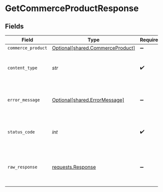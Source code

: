 # GetCommerceProductResponse


## Fields

| Field                                                                                 | Type                                                                                  | Required                                                                              | Description                                                                           |
| ------------------------------------------------------------------------------------- | ------------------------------------------------------------------------------------- | ------------------------------------------------------------------------------------- | ------------------------------------------------------------------------------------- |
| `commerce_product`                                                                    | [Optional[shared.CommerceProduct]](../../models/shared/commerceproduct.md)            | :heavy_minus_sign:                                                                    | OK                                                                                    |
| `content_type`                                                                        | *str*                                                                                 | :heavy_check_mark:                                                                    | HTTP response content type for this operation                                         |
| `error_message`                                                                       | [Optional[shared.ErrorMessage]](../../models/shared/errormessage.md)                  | :heavy_minus_sign:                                                                    | Your API request was not properly authorized.                                         |
| `status_code`                                                                         | *int*                                                                                 | :heavy_check_mark:                                                                    | HTTP response status code for this operation                                          |
| `raw_response`                                                                        | [requests.Response](https://requests.readthedocs.io/en/latest/api/#requests.Response) | :heavy_minus_sign:                                                                    | Raw HTTP response; suitable for custom response parsing                               |